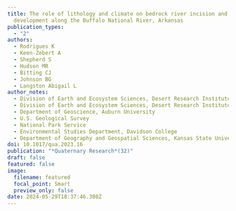 ```yaml
---
title: The role of lithology and climate on bedrock river incision and terrace
  development along the Buffalo National River, Arkansas
publication_types:
  - "2"
authors:
  - Rodrigues K
  - Keen-Zebert A
  - Shepherd S
  - Hudson MR
  - Bitting CJ
  - Johnson BG
  - Langston Abigail L
author_notes:
  - Division of Earth and Ecosystem Sciences, Desert Research Institute
  - Division of Earth and Ecosystem Sciences, Desert Research Institute
  - Department of Geoscience, Auburn University
  - U.S. Geological Survey
  - National Park Service
  - Environmental Studies Department, Davidson College
  - Department of Geography and Geospatial Sciences, Kansas State University
doi: 10.1017/qua.2023.16
publication: "*Quaternary Research*(32)"
draft: false
featured: false
image:
  filename: featured
  focal_point: Smart
  preview_only: false
date: 2024-05-29T18:37:46.308Z
---
```

